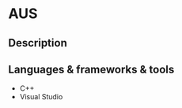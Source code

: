 <h1>AUS</h1>
<h2>Description</h2>
<h2>Languages & frameworks & tools</h2>
<ul>
  <li>C++</li>
  <li>Visual Studio</li>
</ul>
